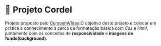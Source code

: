 # 📝 Projeto Cordel

Projeto proposto pelo [CursoemVídeo](https://www.cursoemvideo.com/sobre/).O objetivo deste projeto e colocar em prática o conhecimento a cerca da formatação básica com *Css* e *Html*, juntamente com os conceitos de **responsividade** e **imagens de fundo(background)**. 
 

